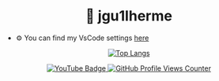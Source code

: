 <h1 align="center">👋 jgu1lherme</h1>

- ⚙ You can find my VsCode settings [here](https://github.com/jgu1lherme/VSCode-Settings)

<div align="center">

[![Top Langs](https://github-readme-stats.vercel.app/api/top-langs/?username=jgu1lherme&layout=compact&bg_color=00000000&border_color=00000000&text_color=fff)](https://github.com/anuraghazra/github-readme-stats)

<div align="center">
  <a href="https://www.youtube.com/" target="_blank">
    <img src="https://img.shields.io/badge/YouTube-%23FF0000.svg?style=for-the-badge&logo=YouTube&logoColor=white" alt="YouTube Badge"/>
  </a>
  
  <a href="https://github.com/antonkomarev/github-profile-views-counter" target="_blank">
    <img src="https://komarev.com/ghpvc/?username=jgu1lherme&color=grey&style=for-the-badge" alt="GitHub Profile Views Counter"/>
  </a>
</div>

